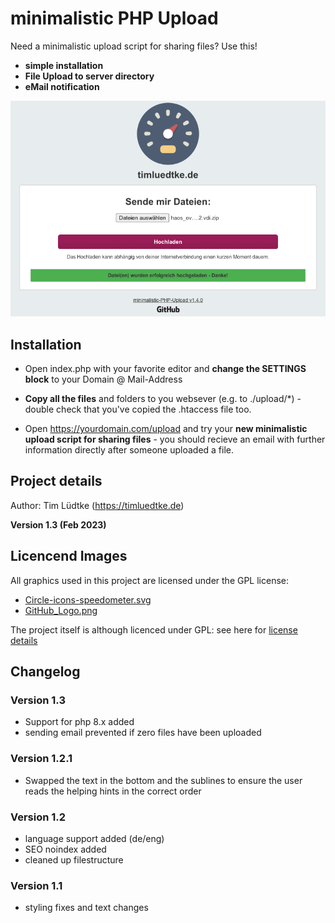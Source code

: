 # minimalistic PHP Upload

Need a minimalistic upload script for sharing files? Use this! 

* **simple installation**
* **File Upload to server directory**
* **eMail notification**

![Example Installation](assets/minimalisticPhpUpload.png "Example Installation")

Installation
------------
* Open index.php with your favorite editor and **change the SETTINGS block** to your Domain @ Mail-Address

* **Copy all the files** and folders to you websever (e.g. to ./upload/*) - double check that you've copied the .htaccess file too.

* Open https://yourdomain.com/upload and try your **new minimalistic upload script for sharing files** - you should recieve an email with further information directly after someone uploaded a file.

Project details
-------------
Author: Tim Lüdtke (https://timluedtke.de)

**Version 1.3 (Feb 2023)**

Licencend Images
----
All graphics used in this project are licensed under the GPL license:
* [Circle-icons-speedometer.svg](https://commons.wikimedia.org/wiki/File:Circle-icons-speedometer.svg)
* [GitHub_Logo.png](https://github.com/logos) 

The project itself is although licenced under GPL: see here for [license details](LICENSE)

Changelog
-----------
### Version 1.3
* Support for php 8.x added
* sending email prevented if zero files have been uploaded

### Version 1.2.1
* Swapped the text in the bottom and the sublines to ensure the user reads the helping hints in the correct order

### Version 1.2
* language support added (de/eng) 
* SEO noindex added 
* cleaned up filestructure

### Version 1.1
* styling fixes and text changes